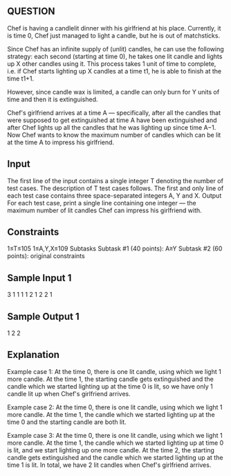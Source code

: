 ## QUESTION

Chef is having a candlelit dinner with his girlfriend at his place. Currently, it is time 0, Chef just managed to light a candle, but he is out of matchsticks.

Since Chef has an infinite supply of (unlit) candles, he can use the following strategy: each second (starting at time 0), he takes one lit candle and lights up X other candles using it. This process takes 1 unit of time to complete, i.e. if Chef starts lighting up X candles at a time t1, he is able to finish at the time t1+1.

However, since candle wax is limited, a candle can only burn for Y units of time and then it is extinguished.

Chef's girlfriend arrives at a time A — specifically, after all the candles that were supposed to get extinguished at time A have been extinguished and after Chef lights up all the candles that he was lighting up since time A−1. Now Chef wants to know the maximum number of candles which can be lit at the time A to impress his girlfriend.

## Input
The first line of the input contains a single integer T denoting the number of test cases. The description of T test cases follows.
The first and only line of each test case contains three space-separated integers A, Y and X.
Output
For each test case, print a single line containing one integer — the maximum number of lit candles Chef can impress his girlfriend with.

## Constraints
1≤T≤105
1≤A,Y,X≤109
Subtasks
Subtask #1 (40 points): A≥Y
Subtask #2 (60 points): original constraints

## Sample Input 1 
3
1 1 1
1 2 1
2 2 1

## Sample Output 1 
1
2
2

## Explanation


Example case 1: At the time 0, there is one lit candle, using which we light 1 more candle. At the time 1, the starting candle gets extinguished and the candle which we started lighting up at the time 0 is lit, so we have only 1 candle lit up when Chef's girlfriend arrives.

Example case 2: At the time 0, there is one lit candle, using which we light 1 more candle. At the time 1, the candle which we started lighting up at the time 0 and the starting candle are both lit.

Example case 3: At the time 0, there is one lit candle, using which we light 1 more candle. At the time 1, the candle which we started lighting up at time 0 is lit, and we start lighting up one more candle. At the time 2, the starting candle gets extinguished and the candle which we started lighting up at the time 1 is lit. In total, we have 2 lit candles when Chef's girlfriend arrives.